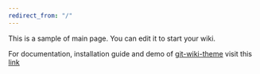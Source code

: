 ```yaml
---
redirect_from: "/"
---
```


This is a sample of main page. You can edit it to start your wiki.

For documentation, installation guide and demo of [git-wiki-theme](.) visit this [link](http://drassil.github.io/git-wiki/)

